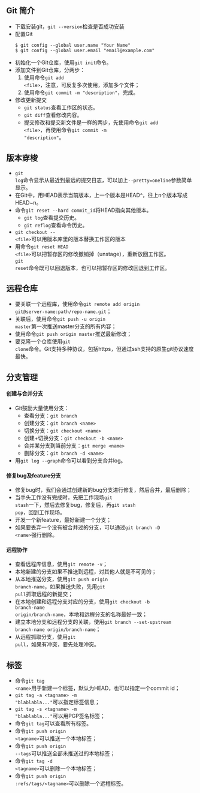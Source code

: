 ## Git 简介
- 下载安装git，<code>git --version</code>检查是否成功安装
- 配置Git
  <pre><code>$ git config --global user.name "Your Name"
  $ git config --global user.email "email@example.com"</code></pre>
- 初始化一个Git仓库，使用<code>git init</code>命令。
- 添加文件到Git仓库，分两步：
  1. 使用命令<code>git add &lt;file&gt;</code>，注意，可反复多次使用，添加多个文件；
  2. 使用命令<code>git commit -m "description"</code>，完成。
- 修改更新提交
  - <code>git status</code>查看工作区的状态。
  - <code>git diff</code>查看修改内容。
  - 提交修改和提交新文件是一样的两步，先使用命令<code>git add  &lt;file&gt;</code>，再使用命令<code>git commit -m "description"</code>。
## 版本穿梭
- <code>git log</code>命令显示从最近到最远的提交日志，可以加上<code>--pretty=oneline</code>参数简单显示。
- 在Git中，用HEAD表示当前版本，上一个版本是HEAD^，往上n个版本写成HEAD~n。
- 命令<code>git reset --hard commit_id</code>将HEAD指向其他版本。
  - <code>git log</code>查看提交历史。
  - <code>git reflog</code>查看命令历史。
- <code>git checkout -- &lt;file&gt;</code>可以用版本库里的版本替换工作区的版本
- 用命令<code>git reset HEAD &lt;file&gt;</code>可以把暂存区的修改撤销掉（unstage），重新放回工作区。
<br><code>git reset</code>命令既可以回退版本，也可以把暂存区的修改回退到工作区。</br>
## 远程仓库
- 要关联一个远程库，使用命令<code>git remote add origin git@server-name:path/repo-name.git</code>；
- 关联后，使用命令<code>git push -u origin master</code>第一次推送master分支的所有内容；
- 使用命令<code>git push origin master</code>推送最新修改；
- 要克隆一个仓库使用<code>git clone</code>命令。Git支持多种协议，包括https，但通过ssh支持的原生git协议速度最快。
## 分支管理
#### 创建与合并分支
- Git鼓励大量使用分支：<br>
  - 查看分支：<code>git branch</code><br>
  - 创建分支：<code>git branch &lt;name&gt;</code><br>
  - 切换分支：<code>git checkout &lt;name&gt;</code><br>
  - 创建+切换分支：<code>git checkout -b &lt;name&gt;</code><br>
  - 合并某分支到当前分支：<code>git merge &lt;name&gt;</code><br>
  - 删除分支：<code>git branch -d &lt;name&gt;</code><br>
- 用<code>git log --graph</code>命令可以看到分支合并log。
#### 修复bug及feature分支
- 修复bug时，我们会通过创建新的bug分支进行修复，然后合并，最后删除；
- 当手头工作没有完成时，先把工作现场<code>git stash</code>一下，然后去修复bug，修复后，再<code>git stash pop</code>，回到工作现场。
- 开发一个新feature，最好新建一个分支；
- 如果要丢弃一个没有被合并过的分支，可以通过<code>git branch -D &lt;name&gt;</code>强行删除。
#### 远程协作
- 查看远程库信息，使用<code>git remote -v</code>；
- 本地新建的分支如果不推送到远程，对其他人就是不可见的；
- 从本地推送分支，使用<code>git push origin branch-name</code>，如果推送失败，先用<code>git pull</code>抓取远程的新提交；
- 在本地创建和远程分支对应的分支，使用<code>git checkout -b branch-name origin/branch-name</code>，本地和远程分支的名称最好一致；
- 建立本地分支和远程分支的关联，使用<code>git branch --set-upstream branch-name origin/branch-name</code>；
- 从远程抓取分支，使用<code>git pull</code>，如果有冲突，要先处理冲突。
## 标签
- 命令<code>git tag &lt;name&gt;</code>用于新建一个标签，默认为HEAD，也可以指定一个commit id；
- <code>git tag -a &lt;tagname&gt; -m "blablabla..."</code>可以指定标签信息；
- <code>git tag -s &lt;tagname&gt; -m "blablabla..."</code>可以用PGP签名标签；
- 命令<code>git tag</code>可以查看所有标签。
- 命令<code>git push origin &lt;tagname&gt;</code>可以推送一个本地标签；
- 命令<code>git push origin --tags</code>可以推送全部未推送过的本地标签；
- 命令<code>git tag -d &lt;tagname&gt;</code>可以删除一个本地标签；
- 命令<code>git push origin :refs/tags/&lt;tagname&gt;</code>可以删除一个远程标签。
